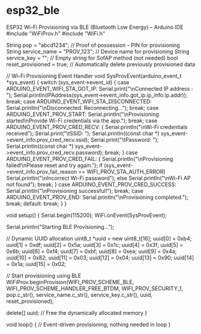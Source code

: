 # esp32_ble
ESP32 Wi-Fi Provisioning via BLE (Bluetooth Low Energy) – Arduino IDE
#include "WiFiProv.h"
#include "WiFi.h"

String pop = "abcd1234"; // Proof of possession - PIN for provisioning
String service_name = "PROV_123"; // Device name for provisioning
String service_key = ""; // Empty string for SofAP method (not needed)
bool reset_provisioned = true; // Automatically delete previously provisioned data

// Wi-Fi Provisioning Event Handler
void SysProvEvent(arduino_event_t *sys_event) {
    switch (sys_event->event_id) {
    case ARDUINO_EVENT_WIFI_STA_GOT_IP:
        Serial.print("\nConnected IP address : ");
        Serial.println(IPAddress(sys_event->event_info.got_ip.ip_info.ip.addr));
        break;
    case ARDUINO_EVENT_WIFI_STA_DISCONNECTED:
        Serial.println("\nDisconnected. Reconnecting...");
        break;
    case ARDUINO_EVENT_PROV_START:
        Serial.println("\nProvisioning started\nProvide Wi-Fi credentials via the app.");
        break;
    case ARDUINO_EVENT_PROV_CRED_RECV: {
        Serial.println("\nWi-Fi credentials received");
        Serial.print("\tSSID: ");
        Serial.println((const char *) sys_event->event_info.prov_cred_recv.ssid);
        Serial.print("\tPassword: ");
        Serial.println((const char *) sys_event->event_info.prov_cred_recv.password);
        break;
    }
    case ARDUINO_EVENT_PROV_CRED_FAIL: {
        Serial.println("\nProvisioning failed!\nPlease reset and try again.");
        if (sys_event->event_info.prov_fail_reason == WIFI_PROV_STA_AUTH_ERROR)
            Serial.println("\nIncorrect Wi-Fi password");
        else
            Serial.println("\nWi-Fi AP not found");
        break;
    }
    case ARDUINO_EVENT_PROV_CRED_SUCCESS:
        Serial.println("\nProvisioning successful!");
        break;
    case ARDUINO_EVENT_PROV_END:
        Serial.println("\nProvisioning completed.");
        break;
    default:
        break;
    }
}

void setup() {
  Serial.begin(115200);
  WiFi.onEvent(SysProvEvent);

  Serial.println("Starting BLE Provisioning...");

  // Dynamic UUID allocation
  uint8_t *uuid = new uint8_t[16];
  uuid[0] = 0xb4; uuid[1] = 0xdf; uuid[2] = 0x5a; uuid[3] = 0x1c;
  uuid[4] = 0x3f; uuid[5] = 0x6b; uuid[6] = 0xf4; uuid[7] = 0xbf;
  uuid[8] = 0xea; uuid[9] = 0x4a; uuid[10] = 0x82; uuid[11] = 0x03;
  uuid[12] = 0x04; uuid[13] = 0x90; uuid[14] = 0x1a; uuid[15] = 0x02;

  // Start provisioning using BLE
  WiFiProv.beginProvision(WIFI_PROV_SCHEME_BLE, WIFI_PROV_SCHEME_HANDLER_FREE_BTDM, WIFI_PROV_SECURITY_1, pop.c_str(), service_name.c_str(), service_key.c_str(), uuid, reset_provisioned);

  delete[] uuid; // Free the dynamically allocated memory
}

void loop() {
  // Event-driven provisioning; nothing needed in loop
}

